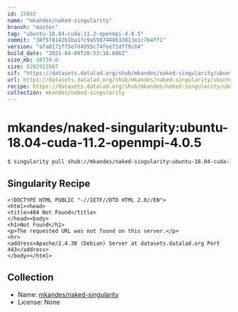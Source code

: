 ```yaml
---
id: 15802
name: "mkandes/naked-singularity"
branch: "master"
tag: "ubuntu-18.04-cuda-11.2-openmpi-4.0.5"
commit: "38f5f8142b1ba1fc9a5907448633813e1c7b4ff1"
version: "afa0171ff5e7d4955c74feef1dff9cb4"
build_date: "2021-04-09T20:53:16.686Z"
size_mb: 10739.0
size: 5262913567
sif: "https://datasets.datalad.org/shub/mkandes/naked-singularity/ubuntu-18.04-cuda-11.2-openmpi-4.0.5/2021-04-09-38f5f814-afa0171f/afa0171ff5e7d4955c74feef1dff9cb4.sif"
url: https://datasets.datalad.org/shub/mkandes/naked-singularity/ubuntu-18.04-cuda-11.2-openmpi-4.0.5/2021-04-09-38f5f814-afa0171f/
recipe: https://datasets.datalad.org/shub/mkandes/naked-singularity/ubuntu-18.04-cuda-11.2-openmpi-4.0.5/2021-04-09-38f5f814-afa0171f/Singularity
collection: mkandes/naked-singularity
---
```


# mkandes/naked-singularity:ubuntu-18.04-cuda-11.2-openmpi-4.0.5

```bash
$ singularity pull shub://mkandes/naked-singularity:ubuntu-18.04-cuda-11.2-openmpi-4.0.5
```

## Singularity Recipe

```singularity
<!DOCTYPE HTML PUBLIC "-//IETF//DTD HTML 2.0//EN">
<html><head>
<title>404 Not Found</title>
</head><body>
<h1>Not Found</h1>
<p>The requested URL was not found on this server.</p>
<hr>
<address>Apache/2.4.38 (Debian) Server at datasets.datalad.org Port 443</address>
</body></html>
```

## Collection

 - Name: [mkandes/naked-singularity](https://github.com/mkandes/naked-singularity)
 - License: None

